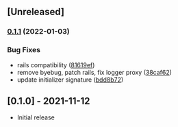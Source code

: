## [Unreleased]

### [0.1.1](https://www.github.com/hschne/mr-loga-loga/compare/v0.1.0...v0.1.1) (2022-01-03)


### Bug Fixes

* rails compatibility ([81619ef](https://www.github.com/hschne/mr-loga-loga/commit/81619ef76d772ac05eb78daf3714794d345af587))
* remove byebug, patch rails, fix logger proxy ([38caf62](https://www.github.com/hschne/mr-loga-loga/commit/38caf625304449e128e9201aeeaf79d24798aa7d))
* update initializer signature ([bdd8b72](https://www.github.com/hschne/mr-loga-loga/commit/bdd8b7269111550ff9e2e5e3c6344d6c83707099))

## [0.1.0] - 2021-11-12

- Initial release
